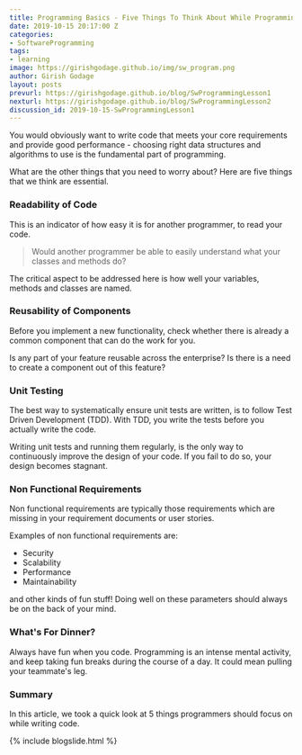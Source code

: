 ```yaml
---
title: Programming Basics - Five Things To Think About While Programming
date: 2019-10-15 20:17:00 Z
categories:
- SoftwareProgramming
tags:
- learning
image: https://girishgodage.github.io/img/sw_program.png
author: Girish Godage
layout: posts
prevurl: https://girishgodage.github.io/blog/SwProgrammingLesson1
nexturl: https://girishgodage.github.io/blog/SwProgrammingLesson2
discussion_id: 2019-10-15-SwProgrammingLesson1
---
```


You would obviously want to write code that meets your core requirements and provide good performance - choosing right data structures and algorithms to use is the fundamental part of programming.

What are the other things that you need to worry about? Here are five things that we think are essential.

### Readability of Code

This is an indicator of how easy it is for another programmer, to read your code.

> Would another programmer be able to easily understand what your classes and methods do? 

The critical aspect to be addressed here is how well your variables, methods and classes are named.

### Reusability of Components

Before you implement a new functionality, check whether there is already a common component that can do the work for you.

Is any part of your feature reusable across the enterprise? Is there is a need to create a component out of this feature?

### Unit Testing

The best way to systematically ensure unit tests are written, is to follow Test Driven Development (TDD). With TDD, you write the tests before you actually write the code.

Writing unit tests and running them regularly, is the only way to continuously improve the design of your code. If you fail to do so, your design becomes stagnant.

### Non Functional Requirements

Non functional requirements are typically those requirements which are missing in your requirement documents or user stories.

Examples of non functional requirements are:

* Security
* Scalability
* Performance
* Maintainability

and other kinds of fun stuff! Doing well on these parameters should always be on the back of your mind.

### What's For Dinner?

Always have fun when you code. Programming is an intense mental activity, and keep taking fun breaks during the course of a day. It could mean pulling your teammate's leg.

### Summary

In this article, we took a quick look at 5 things programmers should focus on while writing code.

{% include blogslide.html %}

